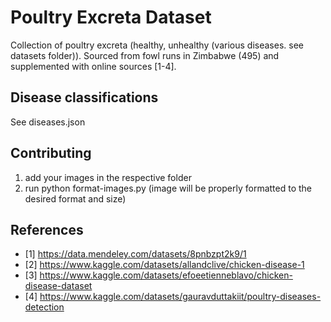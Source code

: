 # Poultry Excreta Dataset 
Collection of poultry excreta (healthy, unhealthy (various diseases. see datasets folder)). Sourced from fowl runs in Zimbabwe (495) and supplemented with online sources [1-4]. 

## Disease classifications 
See diseases.json

## Contributing
1. add your images in the respective folder
2. run python format-images.py (image will be properly formatted to the desired format and size)

## References
- [1] https://data.mendeley.com/datasets/8pnbzpt2k9/1
- [2] https://www.kaggle.com/datasets/allandclive/chicken-disease-1
- [3] https://www.kaggle.com/datasets/efoeetienneblavo/chicken-disease-dataset 
- [4] https://www.kaggle.com/datasets/gauravduttakiit/poultry-diseases-detection
